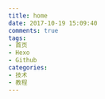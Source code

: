 ```yaml
---
title: home
date: 2017-10-19 15:09:40
comments: true
tags: 
- 首页
- Hexo
- Github
categories:
- 技术
- 教程
---
```

